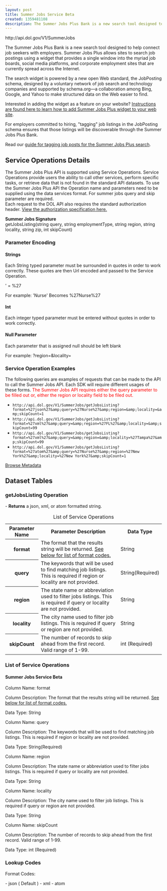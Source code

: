 ```yaml
---
layout: post
title: Summer Jobs Service Beta
created: 1359481108
description: The Summer Jobs Plus Bank is a new search tool designed to help connect job seekers with employers.
---
```


<div class="force_wrap apiurl">
<p>http://api.dol.gov/V1/SummerJobs</p>
</div>

<p>The Summer Jobs Plus Bank is a new search tool designed to help connect job seekers with employers. Summer Jobs Plus allows sites to search job postings using a widget that provides a single window into the myriad job boards, social&nbsp;media platforms, and corporate employment sites that are currently spread across the Internet.</p>
<p>The search widget is powered by a new open Web standard, the JobPosting schema, designed by a voluntary network of job search and technology companies and supported by schema.org—a collaboration among Bing, Google, and Yahoo to make structured data on the Web easier to find.</p>
<p>Interested in adding the widget as a feature on your website? <a href="http://www.dol.gov/summerjobs/Widget.htm">Instructions are found here to learn how to add Summer Jobs Plus widget to your web site</a>.</p>
<p>For employers committed to hiring, "tagging" job listings in the JobPosting schema ensures that those listings will be discoverable through the Summer Jobs Plus Bank.</p>
<p>Read our <a href="http://www.dol.gov/summerjobs/Employers.htm">guide for tagging job posts for the Summer Jobs Plus search</a>.</p>

<h2>Service Operations Details</h2>
<p>The Summer Jobs Plus API is supported using Service Operations. Service Operations provide users the ability to call other services, perform specific tasks, or retrieve data that is not found in the standard API datasets. To use the Summer Jobs Plus API the Operation name and parameters need to be supplied using the data services format. For summer jobs query and skip parameter are required.<br />
Each request to the DOL API also requires the standard authorization header.  <a href="http://developer.dol.gov/req-auth.htm">View the authorization specification here.</a> ​</p>
<p><b>Summer Jobs Signature</b><br />
getJobsListing(string query, string employmentType, string region, string locality, string zip, int skipCount)</p>

<h3>Parameter Encoding</h3>
<h4>Strings</h4>
<p>Each String typed parameter must be surrounded in quotes in order to work correctly. These quotes are then Url encoded and passed to the Service Operation.</p>
<p>' = %27</p>
<p>For example: 'Nurse' Becomes %27Nurse%27</p>
<h4>Int</h4>
<p>Each integer typed parameter must be entered without quotes in order to work correctly.</p>
<h4>Null Parameter</h4>
<p>Each parameter that is assigned null should be left blank</p>
<p>For example: ?region=&amp;locality=</p>

<h3>Service Operation Examples</h3>

<p>The following queries are examples of requests that can be made to the API to call the Summer Jobs API. Each SDK will require different usages of these forms. <span style="COLOR: #f00">The Summer Jobs API requires either the query parameter to be filled out or, either the region or locality field to be filed out.</span></p>

- ```http://api.dol.gov/V1/SummerJobs/getJobsListing?format=%27json%27&amp;query=%27Nurse%27&amp;region=&amp;locality=&amp;skipCount=1```
- ```http://api.dol.gov/V1/SummerJobs/getJobsListing?format=%27xml%27&amp;query=&amp;region=%27FL%27&amp;locality=&amp;skipCount=99```
- ```http://api.dol.gov/V1/SummerJobs/getJobsListing?format=%27xml%27&amp;query=&amp;region=&amp;locality=%27Tampa%27&amp;skipCount=99```
- ```http://api.dol.gov/V1/SummerJobs/getJobsListing?format=%27atom%27&amp;query=%27Nurse%27&amp;region=%27New York%27&amp;locality=%27New York%27&amp;skipCount=1```

<a href ="http://api.dol.gov/V1/SummerJobs/$metadata" class="button radius button_dataset">Browse Metadata</a>

## Dataset Tables  

<h3>getJobsListing Operation</h3>
<p>- <strong>Returns</strong> a json, xml, or atom formatted string.</p>

<div class="dsktp_tbl">
	<table summary="List of Service Operations - Summer Jobs Service Beta">
		<caption>List of Service Operations</caption>
		<tbody>
			<tr>
				<th scope="col">Parameter Name</th>
				<th scope="col">Parameter Description</th>
				<th scope="col">Data Type</th>
			</tr>
			<tr>
				<th scope="row">format</th>
				<td>The format that the results string will be returned. <a href="#formatcodes">See below for list of format codes.</a></td>
				<td>String</td>
			</tr>
			<tr>
				<th scope="row">query</th>
				<td>The keywords that will be used to find matching job listings. This is required if region or locality are not provided.</td>
				<td>String(Required)</td>
			</tr>
			<tr>
				<th scope="row">region</th>
				<td>The state name or abbreviation used to filter jobs listings. This is required if query or locality are not provided.</td>
				<td>String</td>
			</tr>
			<tr>
				<th scope="row">locality</th>
				<td>The city name used to filter job listings. This is required if query or region are not provided.</td>
				<td>String</td>
			</tr>
			<tr>
				<th scope="row">skipCount</th>
				<td>The number of records to skip ahead from the first record. Valid range of 1-99.</td>
				<td>int (Required)</td>
			</tr>
		</tbody>
	</table>
</div>

<div class="mbl_tbl">
	<h3>List of Service Operations</h3>
	<h4>Summer Jobs Service Beta</h4>
	<div class="odd_row">
		<p class="mbl-strng">Column Name: format</p>
		<p><span class="mbl-strng">Column Description:</span> The format that the results string will be returned. <a href="#formatcodes">See below for list of format codes.</a></p>
		<p><span class="mbl-strng">Data Type:</span> String</p>		
	</div>
	<div class="even_row">
		<p class="mbl-strng">Column Name: query</p>
		<p><span class="mbl-strng">Column Description:</span> The keywords that will be used to find matching job listings. This is required if region or locality are not provided.</p>
		<p><span class="mbl-strng">Data Type:</span> String(Required)</p>		
	</div>
	<div class="odd_row">
		<p class="mbl-strng">Column Name: region</p>
		<p><span class="mbl-strng">Column Description:</span> The state name or abbreviation used to filter jobs listings. This is required if query or locality are not provided.</p>
		<p><span class="mbl-strng">Data Type:</span> String</p>		
	</div>
	<div class="even_row">
		<p class="mbl-strng">Column Name: locality</p>
		<p><span class="mbl-strng">Column Description:</span> The city name used to filter job listings. This is required if query or region are not provided.</p>
		<p><span class="mbl-strng">Data Type:</span> String</p>		
	</div>
	<div class="odd_row">
		<p class="mbl-strng">Column Name: skipCount</p>
		<p><span class="mbl-strng">Column Description:</span> The number of records to skip ahead from the first record. Valid range of 1-99.</p>
		<p><span class="mbl-strng">Data Type:</span> int (Required)</p>		
	</div>
</div>

<h3>Lookup Codes</h3>
<p id="formatcodes">Format Codes:</p>
- json ( Default )
- xml
- atom
